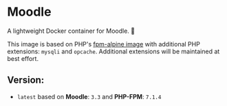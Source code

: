 # Moodle
A lightweight Docker container for Moodle. 🙏

This image is based on PHP's [fpm-alpine image](https://hub.docker.com/_/php/) with additional PHP extensions: `mysqli` and `opcache`. Additional extensions will be maintained at best effort.

## Version:

* `latest` based on **Moodle**: `3.3` and **PHP-FPM**: `7.1.4`
